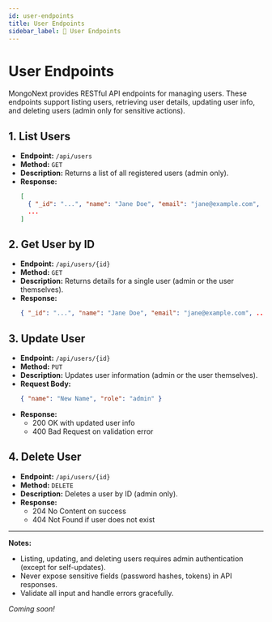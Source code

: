 ```yaml
---
id: user-endpoints
title: User Endpoints
sidebar_label: 📓 User Endpoints
---
```


# User Endpoints

MongoNext provides RESTful API endpoints for managing users. These endpoints support listing users, retrieving user details, updating user info, and deleting users (admin only for sensitive actions).

## 1. List Users
- **Endpoint:** `/api/users`
- **Method:** `GET`
- **Description:** Returns a list of all registered users (admin only).
- **Response:**
  ```json
  [
    { "_id": "...", "name": "Jane Doe", "email": "jane@example.com", ... },
    ...
  ]
  ```

## 2. Get User by ID
- **Endpoint:** `/api/users/{id}`
- **Method:** `GET`
- **Description:** Returns details for a single user (admin or the user themselves).
- **Response:**
  ```json
  { "_id": "...", "name": "Jane Doe", "email": "jane@example.com", ... }
  ```

## 3. Update User
- **Endpoint:** `/api/users/{id}`
- **Method:** `PUT`
- **Description:** Updates user information (admin or the user themselves).
- **Request Body:**
  ```json
  { "name": "New Name", "role": "admin" }
  ```
- **Response:**
  - 200 OK with updated user info
  - 400 Bad Request on validation error

## 4. Delete User
- **Endpoint:** `/api/users/{id}`
- **Method:** `DELETE`
- **Description:** Deletes a user by ID (admin only).
- **Response:**
  - 204 No Content on success
  - 404 Not Found if user does not exist

---

**Notes:**
- Listing, updating, and deleting users requires admin authentication (except for self-updates).
- Never expose sensitive fields (password hashes, tokens) in API responses.
- Validate all input and handle errors gracefully.

_Coming soon!_ 